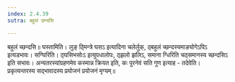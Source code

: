 ```yaml
---
index: 2.4.39
sutra: बहुलं छन्दसि

---
```

 बहुलं च्छन्दसि॥ घस्तामिति। लुङ् ठ्मिन्त्रे घसऽ इत्यादिना चलेर्लुक्, ठ्बहुलं च्छन्दस्यमाङ्योगेऽपिऽ इत्यडभावः। सग्घिरिति। ठ्घसिभसोःऽ इत्युपधालोपः, ठ्झलो झलिऽ, समाना ग्धिरिति चठ्समानस्य च्छन्दसिऽ इति सभावः। अन्यतरस्यांग्रहणमेव कस्मान्न क्रियत इति, कः पुरनेवं सति गुण इत्याह - तदेवेति। प्रकृत्यन्तरस्य सद्भावादस्य प्रयोजनं प्रयोजनं मृग्यम्॥